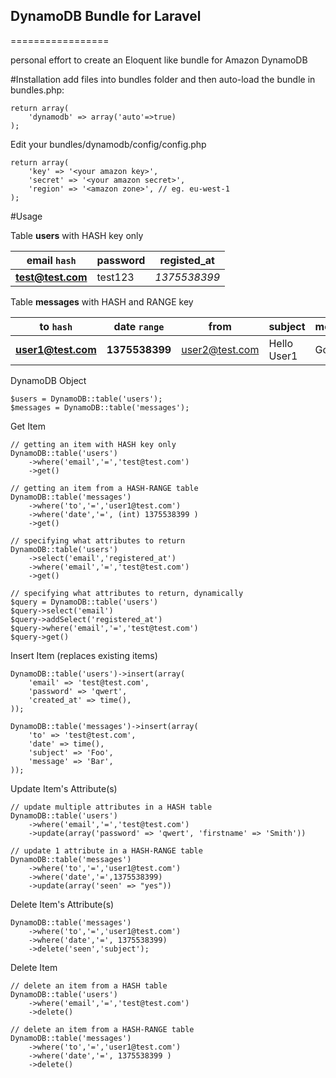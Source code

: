 ## DynamoDB Bundle for Laravel
=================

personal effort to create an Eloquent like bundle for Amazon DynamoDB

#Installation
add files into bundles folder and then auto-load the bundle in bundles.php:

	return array(
		'dynamodb' => array('auto'=>true)
	);
  
Edit your bundles/dynamodb/config/config.php

	return array(
		'key' => '<your amazon key>',
		'secret' => '<your amazon secret>',
		'region' => '<amazon zone>', // eg. eu-west-1
	);
  
#Usage



Table **users** with HASH key only 

email `hash` | password | registed_at
--- | --- | ---
**test@test.com** | test123 | *1375538399*


Table **messages** with HASH and RANGE key

to `hash` | date `range` | from | subject | message_body 
--- | --- | --- | --- | ---
**user1@test.com** | **1375538399** | user2@test.com | Hello User1 | Goodbye User1

DynamoDB Object

	$users = DynamoDB::table('users');
	$messages = DynamoDB::table('messages');

Get Item
	

	// getting an item with HASH key only
	DynamoDB::table('users')
		->where('email','=','test@test.com')
		->get()

	// getting an item from a HASH-RANGE table
	DynamoDB::table('messages')
		->where('to','=','user1@test.com')
		->where('date','=', (int) 1375538399 )
		->get()

	// specifying what attributes to return
	DynamoDB::table('users')
		->select('email','registered_at')
		->where('email','=','test@test.com')
		->get()

	// specifying what attributes to return, dynamically
	$query = DynamoDB::table('users')
	$query->select('email')
	$query->addSelect('registered_at')
	$query->where('email','=','test@test.com')
	$query->get()

Insert Item (replaces existing items)

	DynamoDB::table('users')->insert(array(
		'email' => 'test@test.com',
		'password' => 'qwert',
		'created_at' => time(),
	));
	
	DynamoDB::table('messages')->insert(array(
		'to' => 'test@test.com',
		'date' => time(),
		'subject' => 'Foo',
		'message' => 'Bar',
	));


Update Item's Attribute(s)

	// update multiple attributes in a HASH table
	DynamoDB::table('users')
		->where('email','=','test@test.com')
		->update(array('password' => 'qwert', 'firstname' => 'Smith'))
	
	// update 1 attribute in a HASH-RANGE table
	DynamoDB::table('messages')
		->where('to','=','user1@test.com')
		->where('date','=',1375538399)
		->update(array('seen' => "yes"))
	
Delete Item's Attribute(s)

	DynamoDB::table('messages')
		->where('to','=','user1@test.com')
		->where('date','=', 1375538399)
		->delete('seen','subject');
	
Delete Item

	// delete an item from a HASH table
	DynamoDB::table('users')
		->where('email','=','test@test.com')
		->delete()
	
	// delete an item from a HASH-RANGE table
	DynamoDB::table('messages')
		->where('to','=','user1@test.com')
		->where('date','=', 1375538399 )
		->delete()

